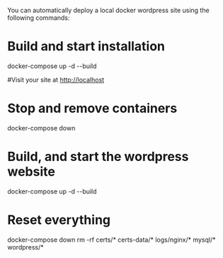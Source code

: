 You can automatically deploy a local docker wordpress site using the following commands:

# Build and start installation
docker-compose up -d --build

#Visit your site at <http://localhost>

# Stop and remove containers
docker-compose down
# Build, and start the wordpress website
docker-compose up -d --build
# Reset everything
docker-compose down
rm -rf certs/* certs-data/* logs/nginx/* mysql/* wordpress/*

